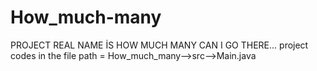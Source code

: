 # How_much-many
PROJECT REAL NAME İS HOW MUCH MANY CAN I GO THERE...
project codes in the file path = How_much_many-->src-->Main.java
